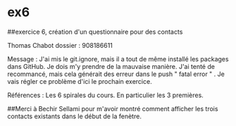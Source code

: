 ex6
===

##exercice 6, création d'un questionnaire pour des contacts


Thomas Chabot
dossier : 908186611


Message : J'ai mis le git.ignore, mais il a tout de même installé 
les packages dans GitHub. Je dois m'y prendre de la mauvaise manière. J'ai tenté de recommancé,
mais cela générait des erreur dans le push " fatal error " . Je vais régler ce problème d'ici le 
prochain exercice.

Références : Les 6 spirales du cours. En particulier les 3 premières.

##Merci à Bechir Sellami pour m'avoir montré comment afficher les trois contacts existants dans le début de la fenètre. 

